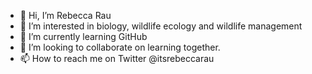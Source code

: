 - 👋 Hi, I’m Rebecca Rau
- 👀 I’m interested in biology, wildlife ecology and wildlife management
- 🌱 I’m currently learning GitHub
- 💞️ I’m looking to collaborate on learning together.
- 📫 How to reach me on Twitter @itsrebeccarau

<!---
Handlirsch/Handlirsch is a ✨ special ✨ repository because its `README.md` (this file) appears on your GitHub profile.
You can click the Preview link to take a look at your changes.
--->
